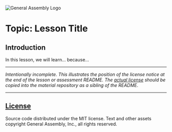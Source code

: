 ![General Assembly Logo](https://camo.githubusercontent.com/1a91b05b8f4d44b5bbfb83abac2b0996d8e26c92/687474703a2f2f692e696d6775722e636f6d2f6b6538555354712e706e67)

# Topic: Lesson Title

## Introduction

In this lesson, we will learn... because...

---

*Intentionally incomplete. This illustrates the position of the license notice at the end of the lesson or assessment README. The [actual license](../../LICENSE) should be copied into the material repository as a sibling of the README.*

---

[License](LICENSE)
------------------

Source code distributed under the MIT license. Text and other assets copyright
General Assembly, Inc., all rights reserved.
